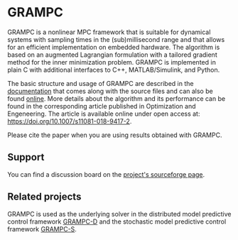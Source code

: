 # GRAMPC
GRAMPC is a nonlinear MPC framework that is suitable for dynamical systems with sampling times in the (sub)millisecond range and that allows for an efficient implementation on embedded hardware. The algorithm is based on an augmented Lagrangian formulation with a tailored gradient method for the inner minimization problem. GRAMPC is implemented in plain C with additional interfaces to C++, MATLAB/Simulink, and Python.

The basic structure and usage of GRAMPC are described in the [documentation](doc/GRAMPC_2.3.pdf) that comes along with the source files and can also be found [online](https://grampc.github.io/grampc). More details about the algorithm and its performance can be found in the corresponding article published in Optimization and Engeneering. The article is available online under open access at: https://doi.org/10.1007/s11081-018-9417-2.

Please cite the paper when you are using results obtained with GRAMPC.

## Support
You can find a discussion board on the [project's sourceforge page](https://sourceforge.net/p/grampc/discussion/general).

## Related projects
GRAMPC is used as the underlying solver in the distributed model predictive control framework [GRAMPC-D](https://github.com/grampc/grampc-d) and the stochastic model predictive control framework [GRAMPC-S](https://github.com/grampc/grampc-s).
